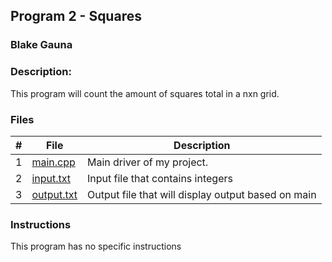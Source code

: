 ## Program 2 - Squares
### Blake Gauna
### Description:

This program will count the amount of squares total in a nxn grid.

### Files

|   #   | File            | Description                                        |
| :---: | --------------- | -------------------------------------------------- |
|   1   |    [main.cpp](https://github.com/blakeGauna/2143-OOP-Gauna/blob/main/Other%20Class%20Programs/Program%202%20Stringfellow/main.cpp)     | Main driver of my project.     |
|   2   |    [input.txt](https://github.com/blakeGauna/2143-OOP-Gauna/blob/main/Other%20Class%20Programs/Program%202%20Stringfellow/input.txt)    | Input file that contains integers                  |
|   3   |    [output.txt](https://github.com/blakeGauna/2143-OOP-Gauna/blob/main/Other%20Class%20Programs/Program%202%20Stringfellow/output.txt)     | Output file that will display output based on main |

### Instructions

This program has no specific instructions


